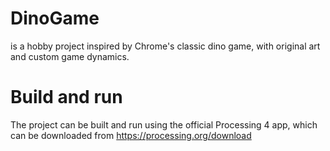 # DinoGame
is a hobby project inspired by Chrome's classic dino game, with original art and custom game dynamics.

# Build and run
The project can be built and run using the official Processing 4 app, which can be downloaded from https://processing.org/download
